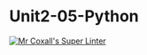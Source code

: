 # Unit2-05-Python
[![Mr Coxall's Super Linter](https://github.com//ICS3U-C-Programming-TonyT/Unit2-05-Python>/workflows/Mr%20Coxall's%20Super%20Linter/badge.svg)](https://github.com//ICS3U-C-Programming-TonyT/Unit2-05-Python>/actions/)
